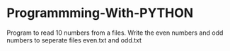 # Programmming-With-PYTHON
Program to read 10 numbers from a files. Write the even numbers and odd numbers to seperate files even.txt and odd.txt
